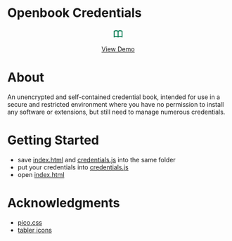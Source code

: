 # Openbook Credentials

<div align="center">
  <svg
    xmlns="http://www.w3.org/2000/svg"
    width="24"
    height="24"
    viewBox="0 0 24 24"
    fill="none"
    stroke="#007a50"
    stroke-width="2"
    stroke-linecap="round"
    stroke-linejoin="round"
    class="icon icon-tabler icons-tabler-outline icon-tabler-book"
  >
    <path stroke="none" d="M0 0h24v24H0z" fill="none" />
    <path d="M3 19a9 9 0 0 1 9 0a9 9 0 0 1 9 0" />
    <path d="M3 6a9 9 0 0 1 9 0a9 9 0 0 1 9 0" />
    <path d="M3 6l0 13" />
    <path d="M12 6l0 13" />
    <path d="M21 6l0 13" />
  </svg>

  <p align="center">
    <a href="https://jackjyq.github.io/openbook-credentials/">View Demo</a>
  </p>
</div>

# About

An unencrypted and self-contained credential book, intended for use in a secure and restricted environment where you have no permission to install any software or extensions, but still need to manage numerous credentials.

# Getting Started

- save [index.html](index.html) and [credentials.js](credentials.js) into the same folder
- put your credentials into [credentials.js](credentials.js)
- open [index.html](index.html)

# Acknowledgments

- [pico.css](https://picocss.com/)
- [tabler icons](https://tabler.io/)
